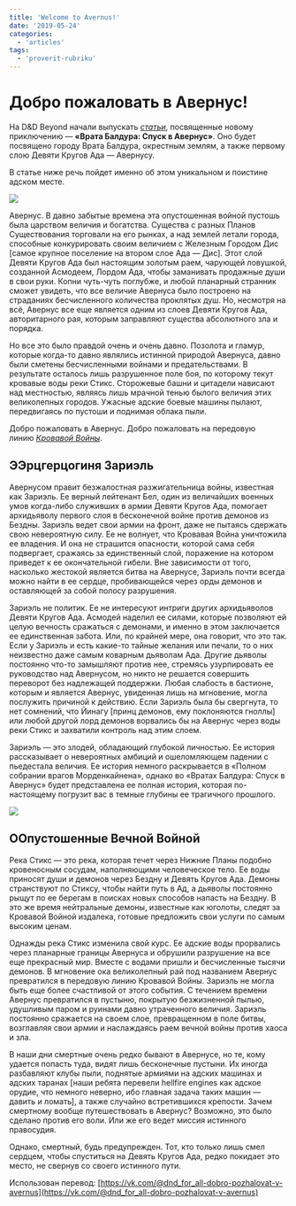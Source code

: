```yaml
---
title: 'Welcome to Avernus!'
date: '2019-05-24'
categories:
  - 'articles'
tags:
  - 'proverit-rubriku'
---
```


# Добро пожаловать в Авернус!

На D&D Beyond начали выпускать *[статьи](https://vk.com/away.php?to=https%3A%2F%2Fwww.dndbeyond.com%2Fposts%2F494-live-from-the-descent-welcome-to-avernus&cc_key=)*, посвященные новому приключению — **«Врата Балдура: Спуск в Авернус»**. Оно будет посвящено городу Врата Балдура, окрестным землям, а также первому слою Девяти Кругов Ада — Авернусу.

В статье ниже речь пойдет именно об этом уникальном и поистине адском месте.

![](https://sun6-6.userapi.com/c850036/v850036233/189496/1RVC_tL-KX8.jpg)

Авернус. В давно забытые времена эта опустошенная войной пустошь была царством величия и богатства. Существа с разных Планов Существования торговали на его рынках, а над землей летали города, способные конкурировать своим величием с Железным Городом Дис \[самое крупное поселение на втором слое Ада — Дис\]. Этот слой Девяти Кругов Ада был настоящим золотым раем, чарующей ловушкой, созданной Асмодеем, Лордом Ада, чтобы заманивать продажные души в свои руки. Копни чуть-чуть поглубже, и любой планарный странник сможет увидеть, что все величие Авернуса было построено на страданиях бесчисленного количества проклятых душ. Но, несмотря на всё, Авернус все еще является одним из слоев Девяти Кругов Ада, авторитарного рая, которым заправляют существа абсолютного зла и порядка.

Но все это было правдой очень и очень давно. Позолота и гламур, которые когда-то давно являлись истинной природой Авернуса, давно были сметены бесчисленными войнами и предательствами. В результате осталось лишь разрушенное поле боя, по которому текут кровавые воды реки Стикс. Сторожевые башни и цитадели нависают над местностью, являясь лишь мрачной тенью былого величия этих великолепных городов. Ужасные адские боевые машины пылают, передвигаясь по пустоши и поднимая облака пыли.

Добро пожаловать в Авернус. Добро пожаловать на передовую линию *[Кровавой Войны](https://vk.com/@dnd_for_all-krovavoya-voina-maik-merls-o-polnom-sobranii-vr)*.

## ЭЭрцгерцогиня Зариэль

Авернусом правит безжалостная разжигательница войны, известная как Зариэль. Ее верный лейтенант Бел, один из величайших военных умов когда-либо служивших в армии Девяти Кругов Ада, помогает архидьяволу первого слоя в бесконечной войне против демонов из Бездны. Зариэль ведет свои армии на фронт, даже не пытаясь сдержать свою невероятную силу. Ее не волнует, что Кровавая Война уничтожила ее владения. И она не страшится опасности, которой сама себя подвергает, сражаясь за единственный слой, поражение на котором приведет к ее окончательной гибели. Вне зависимости от того, насколько жестокой является битва на Авернусе, Зариэль почти всегда можно найти в ее сердце, пробивающейся через орды демонов и оставляющей за собой полосу разрушения.

Зариэль не политик. Ее не интересуют интриги других архидьяволов Девяти Кругов Ада. Асмодей наделил ее силами, которые позволяют ей целую вечность сражаться с демонами, и именно в этом заключается ее единственная забота. Или, по крайней мере, она говорит, что это так. Если у Зариэль и есть какие-то тайные желания или печали, то о них неизвестно даже самым коварным дьяволам Ада. Другие дьяволы постоянно что-то замышляют против нее, стремясь узурпировать ее руководство над Авернусом, но никто не решается совершить переворот без надлежащей поддержки. Любая слабость в бастионе, которым и является Авернус, увиденная лишь на мгновение, могла послужить причиной к действию. Если Зариэль была бы свергнута, то нет сомнений, что Йинагу \[принц демонов, ему поклоняются гноллы\] или любой другой лорд демонов ворвались бы на Авернус через воды реки Стикс и захватили контроль над этим слоем.

Зариэль — это злодей, обладающий глубокой личностью. Ее история рассказывает о невероятных амбиций и ошеломляющем падении с пьедестала величия. Ее история немного раскрывается в «Полном собрании врагов Морденкайнена», однако во «Вратах Балдура: Спуск в Авернус» будет представлена ее полная история, которая по-настоящему погрузит вас в темные глубины ее трагичного прошлого.

![](https://pp.userapi.com/c851428/v851428233/12dd12/f5offDu1GuM.jpg)

## ООпустошенные Вечной Войной

Река Стикс — это река, которая течет через Нижние Планы подобно кровеносным сосудам, наполняющими человеческое тело. Ее воды приносят души и демонов через Бездну и Девять Кругов Ада. Демоны странствуют по Стиксу, чтобы найти путь в Ад, а дьяволы постоянно рыщут по ее берегам в поисках новых способов напасть на Бездну. В это же время нейтральные демоны, известные как юголоты, следят за Кровавой Войной издалека, готовые предложить свои услуги по самым высоким ценам.

Однажды река Стикс изменила свой курс. Ее адские воды прорвались через планарные границы Авернуса и обрушили разрушение на все еще прекрасный мир. Вместе с водами пришли и бесчисленные тысячи демонов. В мгновение ока великолепный рай под названием Авернус превратился в передовую линию Кровавой Войны. Зариэль не могла быть еще более счастливой от этого события. С течением времени Авернус превратился в пустыню, покрытую безжизненной пылью, удушливым паром и руинами давно утраченного величия. Зариэль постоянно сражается на своем слое, превращенном в поле битвы, возглавляя свои армии и наслаждаясь раем вечной войны против хаоса и зла.

В наши дни смертные очень редко бывают в Авернусе, но те, кому удается попасть туда, видят лишь бесконечные пустыни. Их иногда разбавляют клубы пыли, поднятые армиями на адских машинах и адских таранах \[наши ребята перевели hellfire engines как адское орудие, что немного неверно, ибо главная задача таких машин — давить и ломать\], а также случайно встретившихся крепости. Зачем смертному вообще путешествовать в Авернус? Возможно, это было сделано против его воли. Или же его ведет миссия истинного правосудия.

Однако, смертный, будь предупрежден. Тот, кто только лишь смел сердцем, чтобы спуститься на Девять Кругов Ада, редко покидает это место, не свернув со своего истинного пути.

Использован перевод: [https://vk.com/@dnd_for_all-dobro-pozhalovat-v-avernus](https://vk.com/@dnd_for_all-dobro-pozhalovat-v-avernus)
